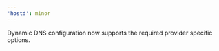 ```yaml
---
'hostd': minor
---
```


Dynamic DNS configuration now supports the required provider specific options.
